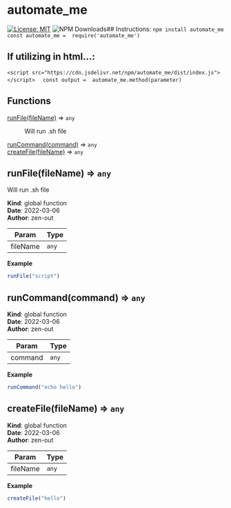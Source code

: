 # automate_me
[![License: MIT](https://img.shields.io/badge/License-MIT-yellow.svg)](https://opensource.org/licenses/MIT)
![NPM Downloads](https://img.shields.io/npm/dw/automate_me)## Instructions: 
```npm install automate_me ``` 
 ``` const automate_me =  require('automate_me')```

## If utilizing in html...: 
```<script src="https://cdn.jsdelivr.net/npm/automate_me/dist/index.js"></script> ``` 
 ``` const output =  automate_me.method(parameter)```

## Functions

<dl>
<dt><a href="#runFile">runFile(fileName)</a> ⇒ <code>any</code></dt>
<dd><p>Will run .sh file</p>
</dd>
<dt><a href="#runCommand">runCommand(command)</a> ⇒ <code>any</code></dt>
<dd></dd>
<dt><a href="#createFile">createFile(fileName)</a> ⇒ <code>any</code></dt>
<dd></dd>
</dl>

<a name="runFile"></a>

## runFile(fileName) ⇒ <code>any</code>
Will run .sh file

**Kind**: global function  
**Date**: 2022-03-06  
**Author**: zen-out  

| Param    | Type             |
|----------|------------------|
| fileName | <code>any</code> |

**Example**  
```js
runFile("script")
```
<a name="runCommand"></a>

## runCommand(command) ⇒ <code>any</code>
**Kind**: global function  
**Date**: 2022-03-06  
**Author**: zen-out  

| Param   | Type             |
|---------|------------------|
| command | <code>any</code> |

**Example**  
```js
runCommand("echo hello")
```
<a name="createFile"></a>

## createFile(fileName) ⇒ <code>any</code>
**Kind**: global function  
**Date**: 2022-03-06  
**Author**: zen-out  

| Param    | Type             |
|----------|------------------|
| fileName | <code>any</code> |

**Example**  
```js
createFile("hello")
```
